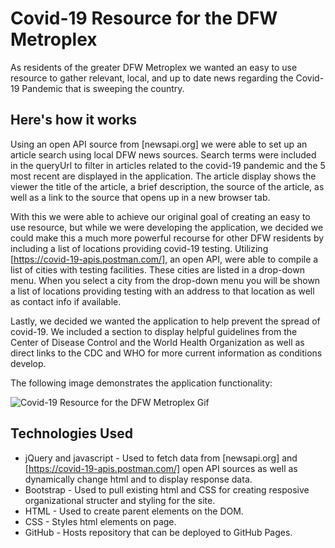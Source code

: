 # Covid-19 Resource for the DFW Metroplex

As residents of the greater DFW Metroplex we wanted an easy to use resource to gather relevant, local, and up to date news regarding the Covid-19 Pandemic that is sweeping the country. 

## Here's how it works

Using an open API source from [newsapi.org] we were able to set up an article search using local DFW news sources. Search terms were included in the queryUrl to filter in articles related to the covid-19 pandemic and the 5 most recent are displayed in the application. The article display shows the viewer the title of the article, a brief description, the source of the article, as well as a link to the source that opens up in a new browser tab. 

With this we were able to achieve our original goal of creating an easy to use resource, but while we were developing the application, we decided we could make this a much more powerful recourse for other DFW residents by including a list of locations providing covid-19 testing. Utilizing [https://covid-19-apis.postman.com/], an open API, were able to compile a list of cities with testing facilities. These cities are listed in a drop-down menu. When you select a city from the drop-down menu you will be shown a list of locations providing testing with an address to that location as well as contact info if available.

Lastly, we decided we wanted the application to help prevent the spread of covid-19. We included a section to display helpful guidelines from the Center of Disease Control and the World Health Organization as well as direct links to the CDC and WHO for more current information as conditions develop.

The following image demonstrates the application functionality:

![Covid-19 Resource for the DFW Metroplex Gif](./Assets/Farmers-Weather-Dashboard.gif)

## Technologies Used
- jQuery and javascript - Used to fetch data from [newsapi.org] and [https://covid-19-apis.postman.com/] open API sources as well as dynamically change html and to display response data. 
- Bootstrap - Used to pull existing html and CSS for creating resposive organizational structer and styling for the site.
- HTML - Used to create parent elements on the DOM.
- CSS - Styles html elements on page.
- GitHub - Hosts repository that can be deployed to GitHub Pages.